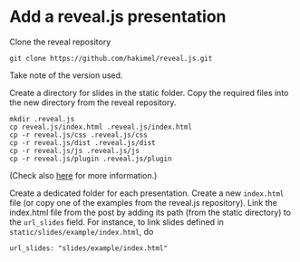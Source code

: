 # Add a reveal.js presentation

Clone the reveal repository

```
git clone https://github.com/hakimel/reveal.js.git
```
Take note of the version used.

Create a directory for slides in the static folder.
Copy the required files into the new directory from the reveal repository.

```
mkdir .reveal.js
cp reveal.js/index.html .reveal.js/index.html
cp -r reveal.js/css .reveal.js/css
cp -r reveal.js/dist .reveal.js/dist
cp -r reveal.js/js .reveal.js/js
cp -r reveal.js/plugin .reveal.js/plugin
```

(Check also [here](https://dbafromthecold.com/2021/02/21/creating-presentations-with-reveal-and-github-pages/) for more information.)

Create a dedicated folder for each presentation.
Create a new ``index.html`` file (or copy one of the examples from the reveal.js repository).
Link the index.html file from the post by adding its path (from the static directory) to the ``url_slides`` field.
For instance, to link slides defined in ``static/slides/example/index.html``, do

```
url_slides: "slides/example/index.html"
```